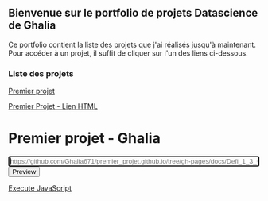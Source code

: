## Bienvenue sur le portfolio de projets Datascience de Ghalia

Ce portfolio contient la liste des projets que j'ai réalisés jusqu'à maintenant. Pour accéder à un projet, il suffit de cliquer sur l'un des liens ci-dessous.

### Liste des projets

[Premier projet](https://github.com/Ghalia671/premier_projet.github.io/tree/gh-pages/docs/Defi_1_3_Ghalia.slides.html)

<a href="https://htmlpreview.github.io/?https://github.com/Ghalia671/premier_projet.github.io/tree/gh-pages/Defi_1_3_Ghalia.slides.html">Premier Projet - Lien HTML </a>

<body>
	<form id="previewform" onsubmit="location.href='/?'+this.file.value;return false">
		<h1>Premier projet - Ghalia</h1>
		<p>
			<input type="url" id="file" value="" placeholder="https://github.com/Ghalia671/premier_projet.github.io/tree/gh-pages/docs/Defi_1_3_Ghalia.slides.html" size="60" autofocus>
			<input type="submit" value="Preview">
		</p>
	</form>
	<script src="htmlpreview.js"></script>
</body>

 <a href="javascript:htmlpreview('https://github.com/Ghalia671/premier_projet.github.io/tree/gh-pages/docs/Defi_1_3_Ghalia.slides.html');">Execute JavaScript</a> 
